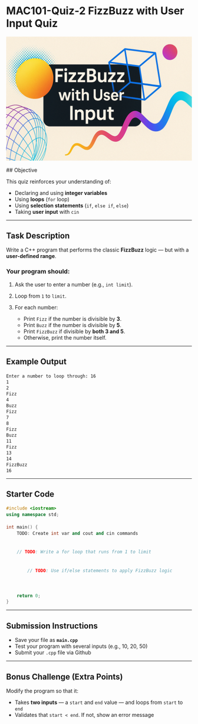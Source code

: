 # MAC101-Quiz-2 FizzBuzz with User Input Quiz
<p align="center">
  <img src="./FizzBuzzInputQuizCoverArt.png?auto=format&fit=crop&w=1200&q=80" alt="Colorful dice tumbling" width="600">
</p>
## Objective

This quiz reinforces your understanding of:

* Declaring and using **integer variables**
* Using **loops** (`for` loop)
* Using **selection statements** (`if`, `else if`, `else`)
* Taking **user input** with `cin`

---

## Task Description

Write a C++ program that performs the classic **FizzBuzz** logic — but with a **user-defined range**.

### Your program should:

1. Ask the user to enter a number (e.g., `int limit`).
2. Loop from `1` to `limit`.
3. For each number:

   * Print `Fizz` if the number is divisible by **3**.
   * Print `Buzz` if the number is divisible by **5**.
   * Print `FizzBuzz` if divisible by **both 3 and 5**.
   * Otherwise, print the number itself.

---

## Example Output

```
Enter a number to loop through: 16
1
2
Fizz
4
Buzz
Fizz
7
8
Fizz
Buzz
11
Fizz
13
14
FizzBuzz
16
```

---

## Starter Code

```cpp
#include <iostream>
using namespace std;

int main() {
    TODO: Create int var and cout and cin commands


    // TODO: Write a for loop that runs from 1 to limit
    

        // TODO: Use if/else statements to apply FizzBuzz logic

    

    return 0;
}
```

---

## Submission Instructions

* Save your file as **`main.cpp`**
* Test your program with several inputs (e.g., 10, 20, 50)
* Submit your `.cpp` file via Github

---

## Bonus Challenge (Extra Points)

Modify the program so that it:

* Takes **two inputs** — a `start` and `end` value — and loops from `start` to `end`
* Validates that `start < end`. If not, show an error message
